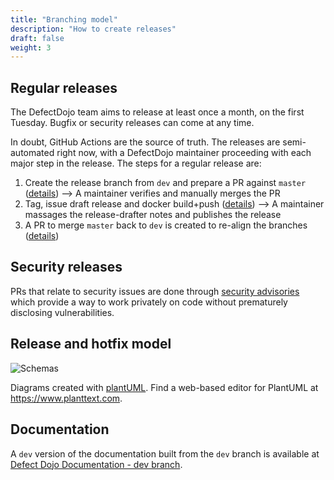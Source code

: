 ```yaml
---
title: "Branching model"
description: "How to create releases"
draft: false
weight: 3
---
```


## Regular releases

The DefectDojo team aims to release at least once a month, on the first Tuesday.
Bugfix or security releases can come at any time.

In doubt, GitHub Actions are the source of truth. The releases are semi-automated right now, with a DefectDojo maintainer proceeding with each major step in the release. The steps for a regular release are:
1. Create the release branch from `dev` and prepare a PR against `master` ([details](https://github.com/DefectDojo/django-DefectDojo/blob/master/.github/workflows/new-release-pr.yml))
--> A maintainer verifies and manually merges the PR
2. Tag, issue draft release and docker build+push ([details](https://github.com/DefectDojo/django-DefectDojo/blob/master/.github/workflows/new-release-tag-docker.yml))
--> A maintainer massages the release-drafter notes and publishes the release
3. A PR to merge `master` back to `dev` is created to re-align the branches ([details](https://github.com/DefectDojo/django-DefectDojo/blob/master/.github/workflows/new-release-master-into-dev.yml))

## Security releases
PRs that relate to security issues are done through [security advisories](https://github.com/DefectDojo/django-DefectDojo/security/advisories) which provide a way to work privately on code without prematurely disclosing vulnerabilities.

## Release and hotfix model
![Schemas](../../images/branching_model.png)

Diagrams created with [plantUML](https://plantuml.com). Find a web-based editor for PlantUML at https://www.planttext.com.

## Documentation
A `dev` version of the documentation built from the `dev` branch is available at [Defect Dojo Documentation - dev branch](https://defectdojo.github.io/django-DefectDojo/dev/).
